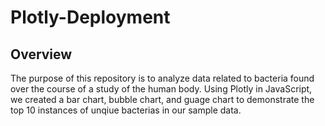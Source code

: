 # Plotly-Deployment

## Overview 
The purpose of this repository is to analyze data related to bacteria found over the course of a study of the human body. Using Plotly in JavaScript, we created a bar chart, bubble chart, and guage chart to demonstrate the top 10 instances of unqiue bacterias in our sample data.

